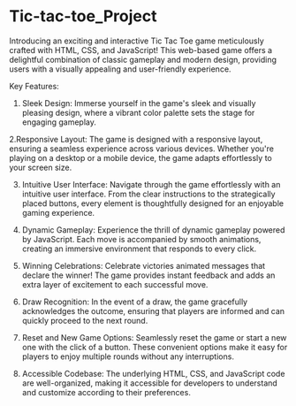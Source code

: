 # Tic-tac-toe_Project
Introducing an exciting and interactive Tic Tac Toe game meticulously crafted with HTML, CSS, and JavaScript! This web-based game offers a delightful combination of classic gameplay and modern design, providing users with a visually appealing and user-friendly experience.

Key Features:

1. Sleek Design:
Immerse yourself in the game's sleek and visually pleasing design, where a vibrant color palette sets the stage for engaging gameplay.

2.Responsive Layout:
The game is designed with a responsive layout, ensuring a seamless experience across various devices. Whether you're playing on a desktop or a mobile device, the game adapts effortlessly to your screen size.

3. Intuitive User Interface:
Navigate through the game effortlessly with an intuitive user interface. From the clear instructions to the strategically placed buttons, every element is thoughtfully designed for an enjoyable gaming experience.

4. Dynamic Gameplay:
Experience the thrill of dynamic gameplay powered by JavaScript. Each move is accompanied by smooth animations, creating an immersive environment that responds to every click.

5. Winning Celebrations:
Celebrate victories  animated messages that declare the winner! The game provides instant feedback and adds an extra layer of excitement to each successful move.

6. Draw Recognition:
In the event of a draw, the game gracefully acknowledges the outcome, ensuring that players are informed and can quickly proceed to the next round.

7. Reset and New Game Options:
Seamlessly reset the game or start a new one with the click of a button. These convenient options make it easy for players to enjoy multiple rounds without any interruptions.

8. Accessible Codebase:
The underlying HTML, CSS, and JavaScript code are well-organized, making it accessible for developers to understand and customize according to their preferences.
